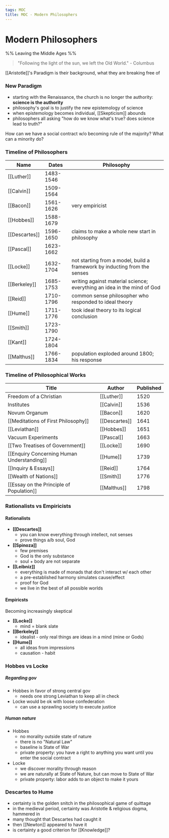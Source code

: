 ```yaml
---
tags: MOC
title: MOC - Modern Philosophers
---
```


# Modern Philosophers 


%% Leaving the Middle Ages %%


> "Following the light of the sun, we left the Old World." - Columbus

[[Aristotle]]'s Paradigm is their background, what they are breaking free of


### New Paradigm
- starting with the Renaissance, the church is no longer the authority: **science is the authority**
- philosophy's goal is to justify the new epistemology of science
- when epistemology becomes individual, [[Skepticism]] abounds
- philosophers all asking "how do we know what's true? does science lead to truth?"



How can we have a social contract w/o becoming rule of the majority? What can a minority do?




### Timeline of Philosophers

| Name          | Dates     | Philosophy                                                                |
| ------------- | --------- | ------------------------------------------------------------------------- |
| [[Luther]]    | 1483-1546 |                                                                           |
| [[Calvin]]    | 1509-1564 |                                                                           |
| [[Bacon]]     | 1561-1626 | very empiricist                                                           |
| [[Hobbes]]    | 1588-1679 |                                                                           |
| [[Descartes]] | 1596-1650 | claims to make a whole new start in philosophy                            |
| [[Pascal]]    | 1623-1662 |                                                                           |
| [[Locke]]     | 1632-1704 | not starting from a model, build a framework by inducting from the senses |
| [[Berkeley]]  | 1685-1753 | writing against material science; everything an idea in the mind of God   |
| [[Reid]]      | 1710-1796 | common sense philosopher who responded to ideal theory                    |
| [[Hume]]      | 1711-1776 | took ideal theory to its logical conclusion                               |
| [[Smith]]     | 1723-1790 |                                                                           |
| [[Kant]]      | 1724-1804 |                                                                           |
| [[Malthus]]   | 1766-1834 | population exploded around 1800; his response                             |




### Timeline of Philosophical Works

| Title                                      | Author        | Published |
| ------------------------------------------ | ------------- | --------- |
| Freedom of a Christian                     | [[Luther]]    | 1520      |
| Institutes                                 | [[Calvin]]    | 1536      |
| Novum Organum                              | [[Bacon]]     | 1620      |
| [[Meditations of First Philosophy]]        | [[Descartes]] | 1641      |
| [[Leviathan]]                              | [[Hobbes]]    | 1651      |
| Vacuum Experiments                         | [[Pascal]]    | 1663      |
| [[Two Treatises of Government]]            | [[Locke]]     | 1690      |
| [[Enquiry Concerning Human Understanding]] | [[Hume]]      | 1739      |
| [[Inquiry & Essays]]                       | [[Reid]]      | 1764      |
| [[Wealth of Nations]]                      | [[Smith]]     | 1776      |
| [[Essay on the Principle of Population]]   | [[Malthus]]   | 1798      | 

### Rationalists vs Empiricists
#### Rationalists
- **[[Descartes]]**
	- you can know everything through intellect, not senses
	- prove things a/b soul, God
- **[[Spinoza]]**
	- few premises
	- God is the only substance
	- soul + body are not separate
- **[[Leibniz]]**
	- everything is made of monads that don't interact w/ each other
	- a pre-established harmony simulates cause/effect
	- proof for God
	- we live in the best of all possible worlds
	
#### Empiricsts
Becoming increasingly skeptical
- **[[Locke]]**
	- mind = blank slate
- **[[Berkeley]]**
	- idealist - only real things are ideas in a mind (mine or Gods)
- **[[Hume]]**
	- all ideas from impressions
	- causation - habit



### Hobbes vs Locke
##### Regarding gov
- Hobbes in favor of strong central gov
	- needs one strong Leviathan to keep all in check
- Locke would be ok with loose confederation
	- can use a sprawling society to execute justice
##### Human nature
- Hobbes
	- no morality outside state of nature
	- there is no "Natural Law" 
	- baseline is State of War
	- private property: you have a right to anything you want until you enter the social contract
- Locke
	- we discover morality through reason
	- we are naturally at State of Nature, but can move to State of War
	- private property: labor adds to an object to make it yours


### Descartes to Hume
- certainty is the golden snitch in the philosophical game of quittage
- in the medieval period, certainty was Aristotle & religious dogma, hammered in
- many thought that Descartes had caught it
- then [[Newton]] appeared to have it
- is certainty a good criterion for [[Knowledge]]?



